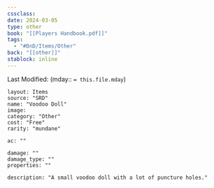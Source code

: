 ```yaml
---
cssclass: 
date: 2024-03-05
type: other
book: "[[Players Handbook.pdf]]"
tags:
  - "#DnD/Items/Other"
back: "[[other]]"
stablock: inline
---
```

Last Modified: (mday:: `= this.file.mday`)


```statblock
layout: Items
source: "SRD"
name: "Voodoo Doll"
image: 
category: "Other"
cost: "Free"
rarity: "mundane"

ac: ""

damage: ""
damage_type: ""
properties: ""

description: "A small voodoo doll with a lot of puncture holes."
```